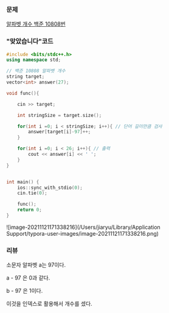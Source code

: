### 문제 

[알파벳 개수 백준 10808번 ](https://www.acmicpc.net/problem/10808)



### "맞았습니다"코드 

```c++
#include <bits/stdc++.h>
using namespace std;

// 백준 10808 알파벳 개수
string target;
vector<int> answer(27);

void func(){

    cin >> target;

    int stringSize = target.size();

    for(int i =0; i < stringSize; i++){ // 단어 길이만큼 검사 
        answer[target[i]-97]++;
    }

    for(int i =0; i < 26; i++){ // 출력 
        cout << answer[i] << ' ';
    }
}


int main() {
    ios::sync_with_stdio(0);
    cin.tie(0);

    func();
    return 0;
}
```

![image-20211121171338216](/Users/jiaryu/Library/Application Support/typora-user-images/image-20211121171338216.png)

### 리뷰

소문자 알파벳 a는 97이다. 

a - 97 은 0과 같다. 

b - 97 은 1이다. 

이것을 인덱스로 활용해서 개수를 셌다. 